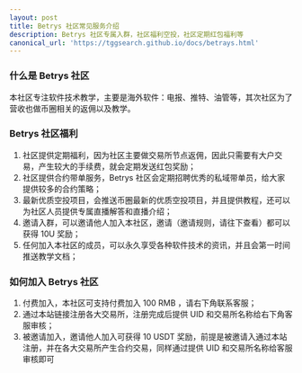 ```yaml
---
layout: post
title: Betrys 社区常见服务介绍
description: Betrys 社区专属入群，社区福利空投，社区定期红包福利等
canonical_url: 'https://tggsearch.github.io/docs/betrays.html'
---
```

### 什么是 Betrys 社区
本社区专注软件技术教学，主要是海外软件：电报、推特、油管等，其次社区为了营收也做币圈相关的返佣以及教学。

### Betrys 社区福利

1. 社区提供定期福利，因为社区主要做交易所节点返佣，因此只需要有大户交易，产生较大的手续费，就会定期发送红包奖励；
2. 社区提供合约带单服务，Betrys 社区会定期招聘优秀的私域带单员，给大家提供较多的合约策略；
3. 最新优质空投项目，会推送币圈最新的优质空投项目，并且提供教程，还可以为社区人员提供专属直播解答和直播介绍；
4. 邀请入群，可以邀请他人加入本社区，邀请（邀请规则，请往下查看）都可以获得 10U 奖励；
5. 任何加入本社区的成员，可以永久享受各种软件技术的资讯，并且会第一时间推送教学文档；

### 如何加入 Betrys 社区

1. 付费加入，本社区可支持付费加入 100 RMB ，请右下角联系客服；
2. 通过本站链接注册各大交易所，注册完成后提供 UID 和交易所名称给右下角客服审核；
3. 被邀请加入，邀请他人加入可获得 10 USDT 奖励，前提是被邀请入通过本站注册，并在各大交易所产生合约交易，同样通过提供 UID 和交易所名称给客服审核即可